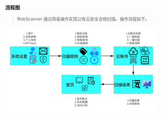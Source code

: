 
### 流程图

>RiskScanner 通过简易操作实现公有云安全合规扫描，操作流程如下。

![信息中心](../img/user_manual/process/process.png)












































